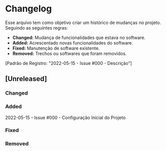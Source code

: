 # Changelog

Esse arquivo tem como objetivo criar um histórico de mudanças no projeto.
Seguindo as seguintes regras:

- **Changed:** Mudança de funcionalidades que estava no software.
- **Added:** Acrescentado novas funcionalidades do software.
- **Fixed:** Manutenção de software existente.
- **Removed:** Trechos ou softwares que foram removidos.

[Padrão de Registro: "2022-05-15 - Issue #000 - Descrição"]

## [Unreleased]

### Changed

### Added

2022-05-15 - Issue #000 - Configuração Inicial do Projeto

### Fixed

### Removed
